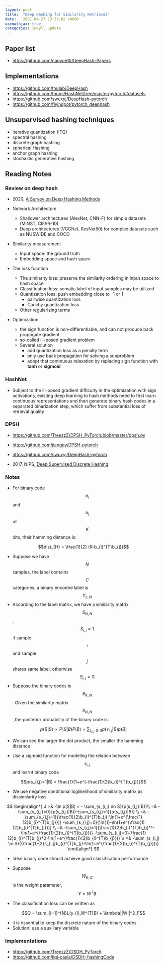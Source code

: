 ```yaml
---
layout: post
title:  "Deep Hashing for Similarity Retrieval"
date:   2021-04-27 23:32:02 +0800
usemathjax: true
categories: jekyll update
---
```



## Paper list
- <https://github.com/caoyue10/DeepHash-Papers>

## Implementations
- <https://github.com/thulab/DeepHash>
- <https://github.com/thuml/HashNet/tree/master/pytorch#datasets>
- <https://github.com/swuxyj/DeepHash-pytorch>
- <https://github.com/flyingpot/pytorch_deephash>

## Unsupervised hashing techniques
- iterative quantization (ITQ)
- spectral hashing
- discrete graph hashing
- spherical Hashing 
- anchor graph hashing 
- stochastic generative hashing 

## Reading Notes

### Review on deep hash
- 2020, [A Survey on Deep Hashing Methods](https://arxiv.org/abs/2003.03369)

- Network Architecture
  - Shallower architectures (AlexNet, CNN-F) for simple datasets (MINST, CIFAR-10)
  - Deep architectures (VGGNet, ResNet50) for complex datasets such as NUSWIDE and COCO

- Similarity measurement
  - Input space: the ground truth
  - Embedding space and hash space 

- The loss fucntion
  - The similarity loss: preserve the similarity ordering in input space to hash space
  - Classification loss: sematic label of input samples may be utilized
  - Quantization loss: push embedding close to -1 or 1
    - pairwise quantization loss
    - Cauchy quantization loss
  - Other regularizing terms

- Optimization
  - the sign function is non-differentiable, and can not produce back propogate gradient
  - so-called ill-posed gradient problem
  - Several solution
    - add quantization loss as a penalty term
    - only use back propagation for solving a subproblem
    - adopt that continuous relaxation by replacing sign function with **tanh** or **sigmoid**

### HashNet
- Subject to the ill-posed gradient difficulty in the optimization with sign activations, existing deep learning to hash methods need to first learn continuous representations and then generate binary hash codes in a separated binarization step, which suffer from substantial loss of retrieval quality

### DPSH
- <https://github.com/TreezzZ/DPSH_PyTorch/blob/master/dpsh.py>
- <https://github.com/jiangqy/DPSH-pytorch>
- <https://github.com/swuxyj/DeepHash-pytorch>

- 2017, NIPS, [Deep Supervised Discrete Hashing](https://arxiv.org/abs/1705.10999)

### Notes


- For binary code $$b_{i}$$ and $$b_{j}$$ of $$K$$ bits, their hamming distance is:

$$dist_{H} = \frac{1}{2} (K-b_{i}^{T}b_{j})$$

- Suppose we have $$N$$ samples, the label contains $$C$$ categories, a binary encoded label is $$Y_{c,N}$$
- According to the label matrix, we have a similarity matrix $$S_{N,N}$$, $$S_{i,j}=1$$ if sample $$i$$ and sample $$j$$ shares same label, otherwise $$S_{i,j}=0$$
- Suppose the binary codes is $$B_{K,N}$$. Given the similarity matrix $$S_{N,N}$$, the posterior probability of the binary code is:


$$p(B|S) \propto P(S|B)P(B) = \sum_{s_{i,j} \in S}{p(s_{i,j}|B)p(B)} $$

- We can see the larger the dot product, the smaller the hamming distance

- Use a sigmoid function for modeling the relation between $$s_{i,j}$$ and learnt binary code

$$p(s_{i,j}=1|B) = \frac{1}{1+e^{-\frac{1}{2}b_{i}^{T}b_{j}}}$$

- We use negative conditional loglikelihood of similarity matrix as dissimilarity loss 

$$
\begin{align*}
   J =& -\ln p(S|B) = - \sum_{s_{i,j} \in S}{p(s_{i,j}|B)}\\
     =& -\sum_{s_{i,j}=0}{p(s_{i,j}|B)}-\sum_{s_{i,j}=1}{p(s_{i,j}|B)} \\
     =& -\sum_{s_{i,j}=1}{\frac{1}{2}b_{i}^{T}b_{j}-\ln(1+e^{\frac{1}{2}b_{i}^{T}b_{j}})}
        -\sum_{s_{i,j}=0}{\ln{1}-\ln(1+e^{\frac{1}{2}b_{i}^{T}b_{j}})} \\
     =& -\sum_{s_{i,j}=1}{\frac{1}{2}b_{i}^{T}b_{j}*1-\ln(1+e^{\frac{1}{2}b_{i}^{T}b_{j}})}
        -\sum_{s_{i,j}=0}{\frac{1}{2}b_{i}^{T}b_{j}*0-\ln(1+e^{\frac{1}{2}b_{i}^{T}b_{j}})} \\
     =& -\sum_{s_{i,j} \in S}{(\frac{1}{2}s_{i,j}b_{i}^{T}b_{j}-\ln(1+e^{\frac{1}{2}b_{i}^{T}b_{j}}))}
\end{align*}
$$

- Ideal binary code should achieve good classification performance

- Suppose $$W_{K,C}$$ is the weight parameter, $$Y=W^{T}B$$

- The classification loss can be written as 


$$Q = \sum_{i=1}^{N}L(y_{i},W^{T}B) + \lambda||W||^2_F$$

- it is essential to keep the discrete nature of the binary codes
- Solution: use a  auxiliary variable

### Implementations

- <https://github.com/TreezzZ/DSDH_PyTorch>
- <https://github.com/liqi-casia/DSDH-HashingCode>